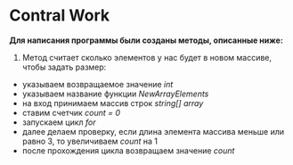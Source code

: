 # Contral Work

**Для написания программы были созданы методы, описанные ниже:**

1. Метод считает сколько элементов у нас будет в новом массиве, чтобы задать размер:
* указываем возвращаемое значение *int*
* указываем название функции *NewArrayElements*
* на вход принимаем массив строк *string[] array*
* ставим счетчик *count = 0*
* запускаем цикл *for*
* далее делаем проверку, если длина элемента массива меньше или равно 3, то увеличиваем *count* на 1
* после прохождения цикла возвращаем значение *count*
